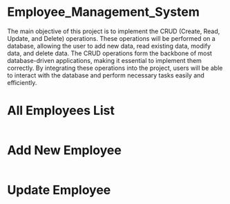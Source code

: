 # Employee_Management_System

The main objective of this project is to implement the CRUD (Create, Read, Update, and Delete) operations. These operations will be performed on a database, allowing the user to add new data, read existing data, modify data, and delete data. The CRUD operations form the backbone of most database-driven applications, making it essential to implement them correctly. By integrating these operations into the project, users will be able to interact with the database and perform necessary tasks easily and efficiently.

# All Employees List
<p align="center">
  <img src="">
</p>


# Add New Employee
<p align="center">
  <img src="">
</p>

# Update Employee
<p align="center">
  <img src="">
</p>

